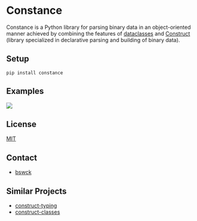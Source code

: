 # Constance

Constance is a Python library for parsing binary data in an object-oriented manner achieved by 
combining the features of [dataclasses](https://docs.python.org/3/library/dataclasses.html) and 
[Construct](https://construct.readthedocs.io/en/latest/index.html) 
(library specialized in declarative parsing and building of binary data).

## Setup
`pip install constance`

## Examples
![](https://j.gifs.com/yXdG68.gif)

## License
[MIT](https://choosealicense.com/licenses/mit/)

## Contact
* [bswck](https://github.com/bswck)

## Similar Projects
* [construct-typing](https://github.com/timrid/construct-typing)
* [construct-classes](https://github.com/matejcik/construct-classes)
